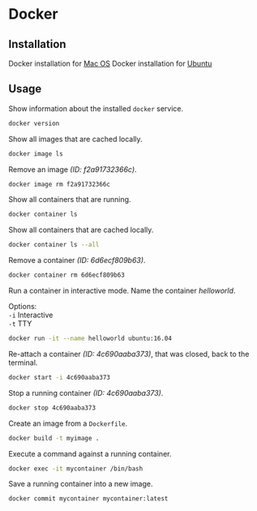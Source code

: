 Docker
======


Installation
------------

Docker installation for [Mac OS](https://docs.docker.com/docker-for-mac/install/)
Docker installation for [Ubuntu](https://docs.docker.com/install/linux/docker-ce/ubuntu/)


Usage
-----

Show information about the installed `docker` service.

```bash
docker version
```

Show all images that are cached locally.

```bash
docker image ls
```

Remove an image _(ID: f2a91732366c)_.

```bash
docker image rm f2a91732366c
```

Show all containers that are running.

```bash
docker container ls
```

Show all containers that are cached locally.

```bash
docker container ls --all
```

Remove a container _(ID: 6d6ecf809b63)_.

```bash
docker container rm 6d6ecf809b63
```

Run a container in interactive mode. Name the container _helloworld_.

Options:  
`-i` Interactive  
`-t` TTY  

```bash
docker run -it --name helloworld ubuntu:16.04
```

Re-attach a container _(ID: 4c690aaba373)_, that was closed, back to the terminal.

```bash
docker start -i 4c690aaba373
```

Stop a running container _(ID: 4c690aaba373)_.

```bash
docker stop 4c690aaba373
```

Create an image from a `Dockerfile`.

```bash
docker build -t myimage .
```

Execute a command against a running container.

```bash
docker exec -it mycontainer /bin/bash
```

Save a running container into a new image.

```bash
docker commit mycontainer mycontainer:latest
```